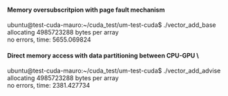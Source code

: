 #### Memory oversubscritpion with page fault mechanism
ubuntu@test-cuda-mauro:~/cuda_test/um-test-cuda$ ./vector_add_base \
allocating 4985723288 bytes per array \
no errors, time: 5655.069824 

#### Direct memory access with data partitioning between CPU-GPU \ 
ubuntu@test-cuda-mauro:~/cuda_test/um-test-cuda$ ./vector_add_advise \
allocating 4985723288 bytes per array \
no errors, time: 2381.427734 
